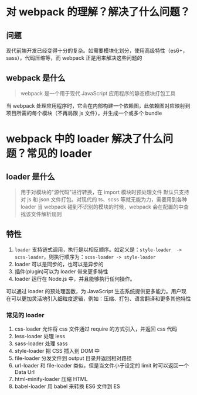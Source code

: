 # 对 webpack 的理解？解决了什么问题？

## 问题

现代前端开发已经变得十分的复杂。如需要模块化划分，使用高级特性（es6+， sass），代码压缩等，而 webpack 正是用来解决这些问题的

## webpack 是什么

> webpack 是一个用于现代 JavaScript 应用程序的静态模块打包工具

当 webpack 处理应用程序时，它会在内部构建一个依赖图，此依赖图对应映射到项目所需的每个模块（不再局限 js 文件），并生成一个或多个 bundle

# webpack 中的 loader 解决了什么问题？常见的 loader

## loader 是什么

> 用于对模块的"源代码"进行转换，在 import 模块时预处理文件
> 默认只支持对 js 和 json 文件打包。对现代的 ts、scss 等就无能为力，需要用到各种 loader
> 当 webpack 碰到不识别的模块的时候，webpack 会在配置的中查找该文件解析规则

## 特性

1. `loader` 支持链式调用，执行是以相反顺序。如定义是：`style-loader  -> scss-loader`，则执行顺序为：`scss-loader -> style-loader`
2. loader 可以是同步的，也可以是异步的
3. 插件(plugin)可以为 loader 带来更多特性
4. loader 运行在 Node.js 中，并且能够执行任何操作。

可以通过 loader 的预处理函数，为 JavaScript 生态系统提供更多能力。用户现在可以更加灵活地引入细粒度逻辑，例如：压缩、打包、语言翻译和更多其他特性

### 常见的 loader

1. css-loader 允许将 css 文件通过 require 的方式引入，并返回 css 代码
2. less-loader 处理 less
3. sass-loader 处理 sass
4. style-loader 把 CSS 插入到 DOM 中
5. file-loader 分发文件到 output 目录并返回相对路径
6. url-loader 和 file-loader 类似，但是当文件小于设定的 limit 时可以返回一个 Data Url
7. html-minify-loader 压缩 HTML
8. babel-loader 用 babel 来转换 ES6 文件到 ES
